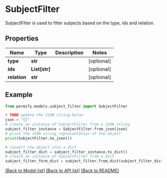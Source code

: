 # SubjectFilter

SubjectFilter is used to filter subjects based on the type, ids and relation.

## Properties

Name | Type | Description | Notes
------------ | ------------- | ------------- | -------------
**type** | **str** |  | [optional] 
**ids** | **List[str]** |  | [optional] 
**relation** | **str** |  | [optional] 

## Example

```python
from permify.models.subject_filter import SubjectFilter

# TODO update the JSON string below
json = "{}"
# create an instance of SubjectFilter from a JSON string
subject_filter_instance = SubjectFilter.from_json(json)
# print the JSON string representation of the object
print(SubjectFilter.to_json())

# convert the object into a dict
subject_filter_dict = subject_filter_instance.to_dict()
# create an instance of SubjectFilter from a dict
subject_filter_form_dict = subject_filter.from_dict(subject_filter_dict)
```
[[Back to Model list]](../README.md#documentation-for-models) [[Back to API list]](../README.md#documentation-for-api-endpoints) [[Back to README]](../README.md)


